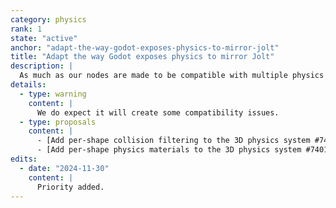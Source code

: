 ```yaml
---
category: physics
rank: 1
state: "active"
anchor: "adapt-the-way-godot-exposes-physics-to-mirror-jolt"
title: "Adapt the way Godot exposes physics to mirror Jolt"
description: |
  As much as our nodes are made to be compatible with multiple physics engines, the existing integration of Jolt (via the [godot-jolt](https://github.com/godot-jolt/godot-jolt) add-on) is not optimal, as there are numerous features that can’t be implemented in Godot due to the current way the system works. In addition to integrating Jolt as the default 3D physics engine, we want to modernize our node bindings in order to fully exploit the new library.
details:
  - type: warning
    content: |
      We do expect it will create some compatibility issues.
  - type: proposals
    content: |
      - [Add per-shape collision filtering to the 3D physics system #7400](https://github.com/godotengine/godot-proposals/issues/7400)
      - [Add per-shape physics materials to the 3D physics system #7401](https://github.com/godotengine/godot-proposals/issues/7401)
edits:
  - date: "2024-11-30"
    content: |
      Priority added.
---
```

